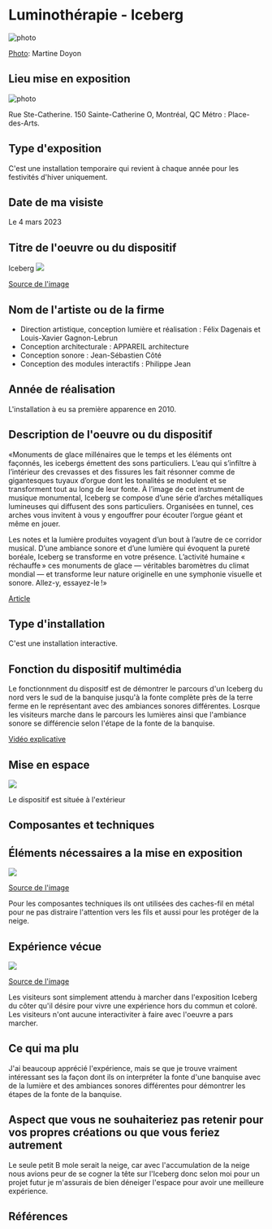 # Luminothérapie - Iceberg
![photo](media/iceberg-c-martine-doyon-pqds-2-670x450.jpeg)

[Photo](https://www.quartierdesspectacles.com/fr/a-propos/les-productions-du-partenariat/oeuvre/20/iceberg-par-appareil-architecture/#): Martine Doyon

## Lieu mise en exposition
![photo](media/iceberg_visite_28.jpg)

Rue Ste-Catherine. 150 Sainte-Catherine O, Montréal, QC Métro : Place-des-Arts.

## Type d'exposition
C'est une installation temporaire qui revient à chaque année pour les festivités d'hiver uniquement.

## Date de ma visiste
Le 4 mars 2023

## Titre de l'oeuvre ou du dispositif
Iceberg
![](media/iceberg_vue_ensemble.jpeg)

[Source de l'image](https://www.google.com/url?sa=i&url=https%3A%2F%2Fwww.flickr.com%2Fphotos%2Fart_inthecity%2F8254301446&psig=AOvVaw0cPGojC3cZE2UqmBj0FxEh&ust=1682814981218000&source=images&cd=vfe&ved=0CA4QjRxqGAoTCKDR5rzszf4CFQAAAAAdAAAAABC6Ag)

## Nom de l'artiste ou de la firme 
- Direction artistique, conception lumière et réalisation : Félix Dagenais et Louis-Xavier Gagnon-Lebrun 
- Conception architecturale : APPAREIL architecture
- Conception sonore : Jean-Sébastien Côté 
- Conception des modules interactifs : Philippe Jean

## Année de réalisation
L'installation à eu sa première apparence en 2010. 
 
## Description de l'oeuvre ou du dispositif
«Monuments de glace millénaires que le temps et les éléments ont façonnés, les icebergs émettent des sons particuliers. L’eau qui s’infiltre à l’intérieur des crevasses et des fissures les fait résonner comme de gigantesques tuyaux d’orgue dont les tonalités se modulent et se transforment tout au long de leur fonte. À l’image de cet instrument de musique monumental, Iceberg se compose d’une série d’arches métalliques lumineuses qui diffusent des sons particuliers. Organisées en tunnel, ces arches vous invitent à vous y engouffrer pour écouter l’orgue géant et même en jouer.

Les notes et la lumière produites voyagent d’un bout à l’autre de ce corridor musical. D’une ambiance sonore et d’une lumière qui évoquent la pureté boréale, Iceberg se transforme en votre présence. L’activité humaine « réchauffe » ces monuments de glace — véritables baromètres du climat mondial — et transforme leur nature originelle en une symphonie visuelle et sonore. Allez-y, essayez-le !»

[Article](https://www.quartierdesspectacles.com/fr/a-propos/les-productions-du-partenariat/oeuvre/20/iceberg-par-appareil-architecture/#)

## Type d'installation 
C'est une installation interactive.

## Fonction du dispositif multimédia
Le fonctionnment du dispositf est de démontrer le parcours d'un Iceberg du nord vers le sud de la banquise jusqu'à la fonte complète près de la terre ferme en le représentant avec des ambiances sonores différentes. Losrque les visiteurs marche dans le parcours les lumières ainsi que l'ambiance sonore se différencie selon l'étape de la fonte de la banquise.

[Vidéo explicative](https://youtu.be/evwQKQMVA3w)

## Mise en espace 
![](media/iceberg_croquis.jpg)

Le dispositif est située à l'extérieur

## Composantes et techniques

## Éléments nécessaires a la mise en exposition
![](media/iceberg_cache_file.jpeg)

[Source de l'image](https://s3.ca-central-1.amazonaws.com/files.quartierdesspectacles.com/les-prod-du-pqds/installations/iceberg/iceberg-credit-martine-doyon-3706-852x350.jpg)

Pour les composantes techniques ils ont utilisées des caches-fil en métal pour ne pas distraire l'attention vers les fils et aussi pour les protéger de la neige.

## Expérience vécue
![](media/iceberg_marche.jpeg)

[Source de l'image](https://www.google.com/url?sa=i&url=https%3A%2F%2Fwww.montrealenlumiere.com%2FProgrammation%2FActivite%2FMEL-9510&psig=AOvVaw24YjMcnPokEoKInJ6YIAR_&ust=1682815664953000&source=images&cd=vfe&ved=0CA4QjRxqFwoTCLDt5oHvzf4CFQAAAAAdAAAAABAD)

Les visiteurs sont simplement attendu à marcher dans l'exposition Iceberg du côter qu'il désire pour vivre une expérience hors du commun et coloré. Les visiteurs n'ont aucune interactiviter à faire avec l'oeuvre a pars marcher. 

## Ce qui ma plu 
J'ai beaucoup apprécié l'expérience, mais se que je trouve vraiment intéressant ses la façon dont ils on interpréter la fonte d'une banquise avec de la lumière et des ambiances sonores différentes pour démontrer les étapes de la fonte de la banquise.

## Aspect que vous ne souhaiteriez pas retenir pour vos propres créations ou que vous feriez autrement
Le seule petit B mole serait la neige, car avec l'accumulation de la neige nous avions peur de se cogner la tête sur l'Iceberg donc selon moi pour un projet futur je m'assurais de bien déneiger l'espace pour avoir une meilleure expérience.

## Références
